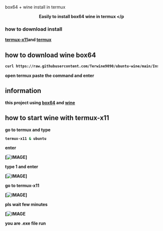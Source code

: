 box64 + wine install in termux

<b><p align="center">Easily to install box64 wine in termux </p
### how to download install
[termux-x11](https://raw.githubusercontent.com/olegos2/mobox/main/components/termux-x11.apk)and
[termux](https://f-droid.org/repo/com.termux_118.apk)
## how to download wine box64
```bash
curl https://raw.githubusercontent.com/Terwine9090/ubuntu-wine/main/Install.sh >> install.sh && bash install.sh
```
open termux paste the command and enter
## information 
this project using [box64](https://github.com/ptitSeb/box64) and [wine](https://www.winehq.org/)
## how to start wine with termux-x11
go to termux and type 
```bash
termux-x11 & ubuntu
```
enter


[![IMAGE](https://github.com/Terwine9090/ubuntu-wine/blob/main/Screenshot_2024-04-12-09-37-13-03_84d3000e3f4017145260f7618db1d683.jpg)]

type 1 and enter





[![IMAGE](https://github.com/Terwine9090/ubuntu-wine/blob/main/Screenshot_2024-04-12-09-37-46-78_84d3000e3f4017145260f7618db1d683.jpg)]





go to termux-x11




[![IMAGE](https://github.com/Terwine9090/ubuntu-wine/blob/main/Screenshot_2024-04-12-08-54-43-95_00df01c412509efb9bd6450c382822af.jpg)]




pls wait few minutes




[![IMAGE](https://github.com/Terwine9090/ubuntu-wine/blob/main/Screenshot_2024-04-12-09-11-31-13_00df01c412509efb9bd6450c382822af.jpg)




you are .exe file run 
